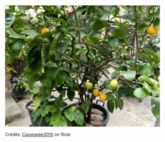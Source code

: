 ![Maëlyne](/images/2022-07-01.jpg)

Crédits: [Cassiopée2010](https://www.flickr.com/people/cmoi30/) on flickr